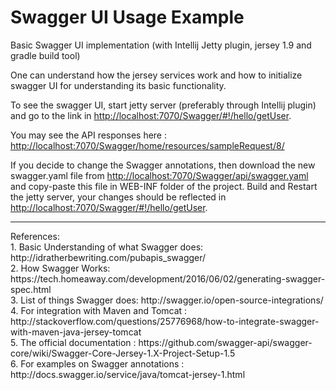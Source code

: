 # Swagger UI Usage Example
Basic Swagger UI implementation (with Intellij Jetty plugin, jersey 1.9 and gradle build tool)

One can understand how the jersey services work and how to initialize swagger UI for understanding its basic functionality.

To see the swagger UI, start jetty server (preferably through Intellij plugin) and go to the link in <a href=" ">http://localhost:7070/Swagger/#!/hello/getUser</a>. 

You may see the API responses here : <a href=" ">http://localhost:7070/Swagger/home/resources/sampleRequest/8/</a>

If you decide to change the Swagger annotations, then download the new swagger.yaml file from <a href=" ">http://localhost:7070/Swagger/api/swagger.yaml</a> and copy-paste this file in WEB-INF folder of the project.
Build and Restart the jetty server, your changes should be reflected in <a href=" ">http://localhost:7070/Swagger/#!/hello/getUser</a>.

<hr>
References: <br>
1. Basic Understanding of what Swagger does: http://idratherbewriting.com/pubapis_swagger/ <br>
2. How Swagger Works: https://tech.homeaway.com/development/2016/06/02/generating-swagger-spec.html <br>
3. List of things Swagger does: http://swagger.io/open-source-integrations/ <br>
4. For integration with Maven and Tomcat : http://stackoverflow.com/questions/25776968/how-to-integrate-swagger-with-maven-java-jersey-tomcat <br>
5. The official documentation : https://github.com/swagger-api/swagger-core/wiki/Swagger-Core-Jersey-1.X-Project-Setup-1.5 <br>
6. For examples on Swagger annotations : http://docs.swagger.io/service/java/tomcat-jersey-1.html
